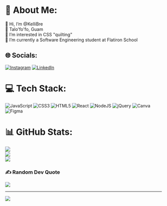 # 💫 About Me:
👋 Hi, I’m @KelliBre<br>🌺 Talo'fo'fo, Guam<br>👀 I’m interested in CSS "quilting"<br>🌱 I’m currently a Software Engineering student at Flatiron School


## 🌐 Socials:
[![Instagram](https://img.shields.io/badge/Instagram-%23E4405F.svg?logo=Instagram&logoColor=white)](https://instagram.com/Kell_e_b) [![LinkedIn](https://img.shields.io/badge/LinkedIn-%230077B5.svg?logo=linkedin&logoColor=white)](https://linkedin.com/in/KelliBrecunier) 

# 💻 Tech Stack:
![JavaScript](https://img.shields.io/badge/javascript-%23323330.svg?style=for-the-badge&logo=javascript&logoColor=%23F7DF1E) ![CSS3](https://img.shields.io/badge/css3-%231572B6.svg?style=for-the-badge&logo=css3&logoColor=white) ![HTML5](https://img.shields.io/badge/html5-%23E34F26.svg?style=for-the-badge&logo=html5&logoColor=white) ![React](https://img.shields.io/badge/react-%2320232a.svg?style=for-the-badge&logo=react&logoColor=%2361DAFB) ![NodeJS](https://img.shields.io/badge/node.js-6DA55F?style=for-the-badge&logo=node.js&logoColor=white) ![jQuery](https://img.shields.io/badge/jquery-%230769AD.svg?style=for-the-badge&logo=jquery&logoColor=white) ![Canva](https://img.shields.io/badge/Canva-%2300C4CC.svg?style=for-the-badge&logo=Canva&logoColor=white) 	![Figma](https://img.shields.io/badge/figma-%23F24E1E.svg?style=for-the-badge&logo=figma&logoColor=white)
# 📊 GitHub Stats:
![](https://github-readme-stats.vercel.app/api?username=KelliBre&theme=dark&hide_border=true&include_all_commits=false&count_private=false)<br/>
![](https://github-readme-streak-stats.herokuapp.com/?user=KelliBre&theme=dark&hide_border=true)<br/>
![](https://github-readme-stats.vercel.app/api/top-langs/?username=KelliBre&theme=dark&hide_border=true&include_all_commits=false&count_private=false&layout=compact)

### ✍️ Random Dev Quote
![](https://quotes-github-readme.vercel.app/api?type=horizontal&theme=radical)

---
[![](https://visitcount.itsvg.in/api?id=KelliBre&icon=0&color=0)](https://visitcount.itsvg.in)

<!-- Proudly created with GPRM ( https://gprm.itsvg.in ) -->

